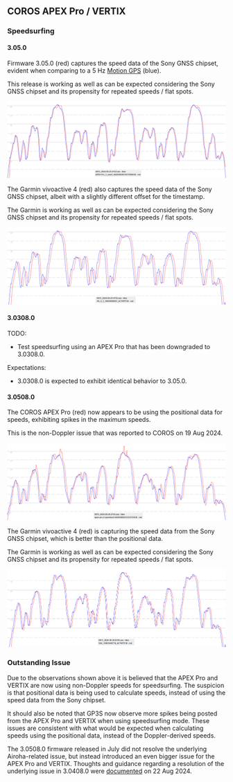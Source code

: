 ## COROS APEX Pro / VERTIX

### Speedsurfing

#### 3.05.0

Firmware 3.05.0 (red) captures the speed data of the Sony GNSS chipset, evident when comparing to a 5 Hz [Motion GPS](https://www.motion-gps.com/motion/index.html) (blue).

This release is working as well as can be expected considering the Sony GNSS chipset and its propensity for repeated speeds / flat spots.

![v-3-05-0-apex-pro-ssurf](img/v-3-05-0-apex-pro-ssurf.png)

The Garmin vivoactive 4 (red) also captures the speed data of the Sony GNSS chipset, albeit with a slightly different offset for the timestamp.

The Garmin is working as well as can be expected considering the Sony GNSS chipset and its propensity for repeated speeds / flat spots.

![v-3-05-0-va-4-ssurf](img/v-3-05-0-va-4-ssurf.png)



#### 3.0308.0

TODO:

- Test speedsurfing using an APEX Pro that has been downgraded to 3.0308.0.

Expectations:

- 3.0308.0 is expected to exhibit identical behavior to 3.05.0.



#### 3.0508.0

The COROS APEX Pro (red) now appears to be using the positional data for speeds, exhibiting spikes in the maximum speeds.

This is the non-Doppler issue that was reported to COROS on 19 Aug 2024.

![v-3-0508-0-apex-pro-ssurf](img/v-3-0508-0-apex-pro-ssurf.png)

The Garmin vivoactive 4 (red) is capturing the speed data from the Sony GNSS chipset, which is better than the positional data.

The Garmin is working as well as can be expected considering the Sony GNSS chipset and its propensity for repeated speeds / flat spots.

![v-3-0508-0-va-4-ssurf](img/v-3-0508-0-va-4-ssurf.png)



### Outstanding Issue

Due to the observations shown above it is believed that the APEX Pro and VERTIX are now using non-Doppler speeds for speedsurfing. The suspicion is that positional data is being used to calculate speeds, instead of using the speed data from the Sony chipset.

It should also be noted that GP3S now observe more spikes being posted from the APEX Pro and VERTIX when using speedsurfing mode. These issues are consistent with what would be expected when calculating speeds using the positional data, instead of the Doppler-derived speeds.

The 3.0508.0 firmware released in July did not resolve the underlying Airoha-related issue, but instead introduced an even bigger issue for the APEX Pro and VERTIX. Thoughts and guidance regarding a resolution of the underlying issue in 3.0408.0 were [documented](../../smoothing/update.md) on 22 Aug 2024.

